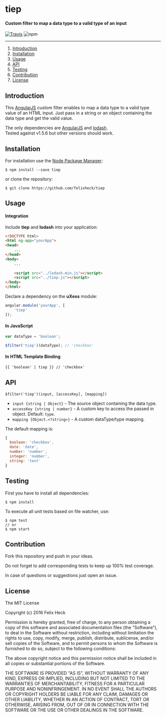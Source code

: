 # tiep
#### Custom filter to map a data type to a valid type of an input

[![Travis](https://img.shields.io/travis/felixheck/tiep.svg?maxAge=2592000)](https://travis-ci.org/felixheck/akaya/builds/) ![npm](https://img.shields.io/npm/dt/tiep.svg?maxAge=2592000)

---

1. [Introduction](#introduction)
2. [Installation](#installation)
3. [Usage](#usage)
4. [API](#api)
5. [Testing](#testing)
6. [Contribution](#contribution)
7. [License](#license)

## Introduction
This [AngularJS](https://github.com/angular/angular.js/) custom filter enables to map a data type to a valid type value of an HTML input. Just pass in a string or an object containing the data type and get the valid value.

The only dependencies are [AngularJS](https://github.com/angular/angular.js/) and [lodash](https://lodash.com).<br>
Tested against v1.5.6 but other versions should work.

## Installation
For installation use the [Node Package Manager](https://github.com/npm/npm):
```
$ npm install --save tiep
```

or clone the repository:
```
$ git clone https://github.com/felixheck/tiep
```

## Usage
#### Integration
Include **tiep** and **lodash** into your application:
``` html
<!DOCTYPE html>
<html ng-app="yourApp">
<head>
	...
</head>
<body>
	...
	
	<script src="../lodash.min.js"></script>
	<script src="../tiep.js"></script>
</body>
</html>
```

Declare a dependency on the **uXess** module:
``` js
angular.module('yourApp', [
	'tiep'
]);
```

#### In JavaScript
``` js
var dataType = 'boolean';

$filter('tiep')(dataType); // 'checkbox'
```

#### In HTML Template Binding
``` html
{{ 'boolean' | tiep }} // 'checkbox'
```

## API
`$filter('tiep')(input, [accessKey], [mapping])`

- `input {string | Object}` - The source object containing the data type.
- `accessKey {string | number}` - A custom key to access the passed in object. Default: `type`.
- `mapping {Object.<?string>}` - A custom dataType/type mapping.

The default mapping is:

``` js
{
  boolean: 'checkbox',
  date: 'date',
  number: 'number',
  integer: 'number',
  string: 'text'
}
```

## Testing
First you have to install all dependencies:
```
$ npm install
```

To execute all unit tests based on file watcher, use:
```
$ npm test
// or
$ npm start
```

## Contribution
Fork this repository and push in your ideas.

Do not forget to add corresponding tests to keep up 100% test coverage.

In case of questions or suggestions just open an issue.

## License
The MIT License

Copyright (c) 2016 Felix Heck

Permission is hereby granted, free of charge, to any person obtaining a copy
of this software and associated documentation files (the "Software"), to deal
in the Software without restriction, including without limitation the rights
to use, copy, modify, merge, publish, distribute, sublicense, and/or sell
copies of the Software, and to permit persons to whom the Software is
furnished to do so, subject to the following conditions:

The above copyright notice and this permission notice shall be included in
all copies or substantial portions of the Software.

THE SOFTWARE IS PROVIDED "AS IS", WITHOUT WARRANTY OF ANY KIND, EXPRESS OR
IMPLIED, INCLUDING BUT NOT LIMITED TO THE WARRANTIES OF MERCHANTABILITY,
FITNESS FOR A PARTICULAR PURPOSE AND NONINFRINGEMENT. IN NO EVENT SHALL THE
AUTHORS OR COPYRIGHT HOLDERS BE LIABLE FOR ANY CLAIM, DAMAGES OR OTHER
LIABILITY, WHETHER IN AN ACTION OF CONTRACT, TORT OR OTHERWISE, ARISING FROM,
OUT OF OR IN CONNECTION WITH THE SOFTWARE OR THE USE OR OTHER DEALINGS IN
THE SOFTWARE.
